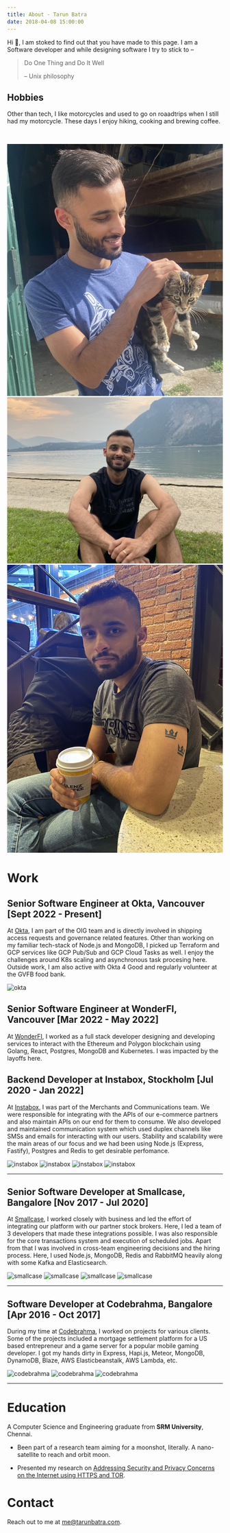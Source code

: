 ```yaml
---
title: About - Tarun Batra
date: 2018-04-08 15:00:00
---
```

Hi 👋, I am stoked to find out that you have made to this page. I am a Software developer and while designing software I try to stick to –

> Do One Thing and Do It Well
>
> – Unix philosophy

## Hobbies
Other than tech, I like motorcycles and used to go on roaadtrips when I still had my motorcycle. These days I enjoy hiking, cooking and brewing coffee.

<br>

<div class="gallery me">

![Me](/data/images/about/me.jpg)
![Me](/data/images/about/me2.jpg)
![Me](/data/images/about/me3.jpg)

</div>

# Work

## Senior Software Engineer at Okta, Vancouver [Sept 2022 - Present]
At [Okta](https://okta.com), I am part of the OIG team and is directly involved in shipping access requests and governance related features. Other than working on my familiar tech-stack of Node.js and MongoDB, I picked up Terraform and GCP services like GCP Pub/Sub and GCP Cloud Tasks as well. I enjoy the challenges around K8s scaling and asynchronous task procesing here. Outside work, I am also active with Okta 4 Good and regularly volunteer at the GVFB food bank.

<div class="gallery row">

  ![okta](https://tarunbatra.com/data/images/about/okta1.jpg)

</div>

## Senior Software Engineer at WonderFI, Vancouver [Mar 2022 - May 2022]
At [WonderFI](https://wonder.fi), I worked as a full stack developer designing and developing services to interact with the Ethereum and Polygon blockchain using Golang, React, Postgres, MongoDB and Kubernetes. I was impacted by the layoffs here.

## Backend Developer at Instabox, Stockholm [Jul 2020 - Jan 2022]

At [Instabox](https://instabox.se), I was part of the Merchants and Communications team. We were responsible for integrating with the APIs of our e-commerce partners and also maintain APIs on our end for them to consume. We also developed and maintained communication system which used duplex channels like SMSs and emails for interacting with our users. Stability and scalability were the main areas of our focus and we had been using Node.js (Express, Fastify), Postgres and Redis to get desirable perfomance.

<div class="gallery row">

  ![instabox](https://tarunbatra.com/data/images/about/instabox1.jpg)
  ![instabox](https://tarunbatra.com/data/images/about/instabox2.jpg)
  ![instabox](https://tarunbatra.com/data/images/about/instabox3.jpg)
  ![instabox](https://tarunbatra.com/data/images/about/instabox4.jpg)

</div>

---
## Senior Software Developer at Smallcase, Bangalore [Nov 2017 - Jul 2020]

At [Smallcase](https://smallcase.com), I worked closely with business and led the effort of integrating our platform with our partner stock brokers. Here, I led a team of 3 developers that made these integrations possible. I was also responsible for the core transactions system and execution of scheduled jobs. Apart from that I was involved in cross-team engineering decisions and the hiring process. Here, I used Node.js, MongoDB, Redis and RabbitMQ heavily along with some Kafka and Elasticsearch.

<div class="gallery row">

  ![smallcase](https://tarunbatra.com/data/images/about/smallcase1.jpg)
  ![smallcase](https://tarunbatra.com/data/images/about/smallcase2.jpg)
  ![smallcase](https://tarunbatra.com/data/images/about/smallcase3.jpg)
  ![smallcase](https://tarunbatra.com/data/images/about/smallcase4.jpg)

</div>


---
## Software Developer at Codebrahma, Bangalore [Apr 2016 - Oct 2017]

During my time at [Codebrahma](https://codebrahma.com), I worked on projects for various clients. Some of the projects included a mortgage settlement platform for a US based entrepreneur and a game server for a popular mobile gaming developer. I got my hands dirty in Express, Hapi.js, Meteor, MongoDB, DynamoDB, Blaze, AWS Elasticbeanstalk, AWS Lambda, etc.

<div class="gallery row">

  ![codebrahma](https://tarunbatra.com/data/images/about/codebrahma1.jpg)
  ![codebrahma](https://tarunbatra.com/data/images/about/codebrahma2.jpg)
  ![codebrahma](https://tarunbatra.com/data/images/about/codebrahma4.jpg)

</div>

---
# Education

A Computer Science and Engineering graduate from **SRM University**, Chennai.

* Been part of a research team aiming for a moonshot, literally. A nano-satellite to reach and orbit moon.

* Presented my research on [Addressing Security and Privacy Concerns on the Internet using HTTPS and TOR](http://slides.com/tarunbatra/onion_routing).

# Contact

Reach out to me at [me@tarunbatra.com](mailto:me@tarunbatra.com).

<link rel="stylesheet" href="./style.css">